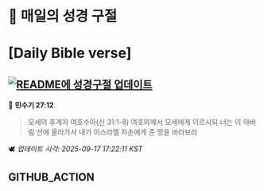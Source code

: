 # 🙏 매일의 성경 구절
# [Daily Bible verse]
## [![README에 성경구절 업데이트](https://github.com/DONGSUKA/first_test/actions/workflows/update-readme-bible.yml/badge.svg)](https://github.com/DONGSUKA/first_test/actions/workflows/update-readme-bible.yml)
<!-- START_BIBLE_VERSE -->
📖 **민수기 27:12**
> 모세의 후계자 여호수아(신 31:1-8) 여호와께서 모세에게 이르시되 너는 이 아바림 산에 올라가서 내가 이스라엘 자손에게 준 땅을 바라보라

🕊️ _업데이트 시각: 2025-09-17 17:22:11 KST_
  <!-- END_BIBLE_VERSE -->
## GITHUB_ACTION
